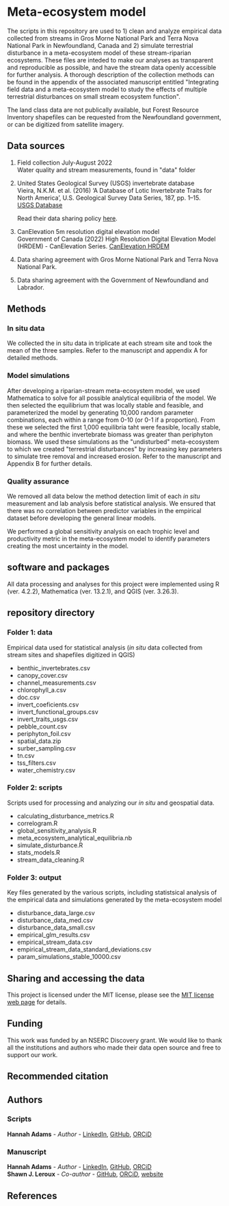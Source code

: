 # Meta-ecosystem model

The scripts in this repository are used to 1) clean and analyze empirical data collected from streams in Gros Morne National Park and Terra Nova National Park in Newfoundland, Canada and 2) simulate terrestrial disturbance in a meta-ecosystem model of these stream-riparian ecosystems. These files are inteded to make our analyses as transparent and reproducible as possible, and have the stream data openly accessible for further analysis. A thorough description of the collection methods can be found in the appendix of the associated manuscript entitled "Integrating field data and a meta-ecosystem model to study the effects of multiple terrestrial disturbances on small stream ecosystem function". 

The land class data are not publically available, but Forest Resource Inventory shapefiles can be requested from the Newfoundland government, or can be digitized from satellite imagery.

## Data sources  

1) Field collection July-August 2022  
Water quality and stream measurements, found in "data" folder  

2) United States Geological Survey (USGS) invertebrate database  
Vieira, N.K.M. et al. (2016) ‘A Database of Lotic Invertebrate Traits for North America’, U.S. Geological Survey Data Series, 187, pp. 1–15.  
[USGS Database](https://doi.org/10.3133/ds187)  

    Read their data sharing policy [here](https://www.usgs.gov/media/files/casc-data-sharing-policy).

4) CanElevation 5m resolution digital elevation model  
Government of Canada (2022) High Resolution Digital Elevation Model (HRDEM) - CanElevation Series.
[CanElevation HRDEM](https://open.canada.ca/data/en/dataset/957782bf-847c-4644-a757-e383c0057995) 

6) Data sharing agreement with Gros Morne National Park and Terra Nova National Park.
    
7) Data sharing agreement with the Government of Newfoundland and Labrador.

## Methods  
### In situ data  
We collected the in situ data in triplicate at each stream site and took the mean of the three samples. Refer to the manuscript and appendix A for detailed methods.

### Model simulations
After developing a riparian-stream meta-ecosystem model, we used Mathematica to solve for all possible analytical equilibria of the model. We then selected the equilibrium that was locally stable and feasible, and parameterized the model by generating 10,000 random parameter combinations, each within a range from 0-10 (or 0-1 if a proportion). From these we selected the first 1,000 equilibria taht were feasible, locally stable, and where the benthic invertebrate biomass was greater than periphyton biomass. We used these simulations as the "undisturbed" meta-ecosystem to which we created "terrestrial disturbances" by increasing key parameters to simulate tree removal and increased erosion. Refer to the manuscript and Appendix B for further details.

### Quality assurance  
We removed all data below the method detection limit of each *in situ* measurement and lab analysis before statistical analysis. We ensured that there was no correlation between predictor variables in the empirical dataset before developing the general linear models. 

We performed a global sensitivity analysis on each trophic level and productivity metric in the meta-ecosystem model to identify parameters creating the most uncertainty in the model.  

## software and packages
All data processing and analyses for this project were implemented using R (ver. 4.2.2), Mathematica (ver. 13.2.1), and QGIS (ver. 3.26.3).

## repository directory
### Folder 1: data
Empirical data used for statistical analysis (*in situ* data collected from stream sites and shapefiles digitized in QGIS)  
* benthic_invertebrates.csv
* canopy_cover.csv
* channel_measurements.csv
* chlorophyll_a.csv
* doc.csv
* invert_coeficients.csv
* invert_functional_groups.csv
* invert_traits_usgs.csv
* pebble_count.csv
* periphyton_foil.csv
* spatial_data.zip
* surber_sampling.csv
* tn.csv
* tss_filters.csv
* water_chemistry.csv

### Folder 2: scripts
Scripts used for processing and analyzing our *in situ* and geospatial data.  
*  calculating_disturbance_metrics.R
*  correlogram.R
*  global_sensitivity_analysis.R
*  meta_ecosystem_analytical_equilibria.nb
*  simulate_disturbance.R
*  stats_models.R
*  stream_data_cleaning.R

### Folder 3: output
Key files generated by the various scripts, including statistsical analysis of the empirical data and simulations generated by the meta-ecosystem model  
* disturbance_data_large.csv
* disturbance_data_med.csv
* disturbance_data_small.csv
* empirical_glm_results.csv
* empirical_stream_data.csv
* empirical_stream_data_standard_deviations.csv
* param_simulations_stable_10000.csv

## Sharing and accessing the data
This project is licensed under the MIT license, please see the [MIT license web page](https://opensource.org/license/mit/) for details.

## Funding
This work was funded by an NSERC Discovery grant. We would like to thank all the institutions and authors who made their data open source and free to support our work.

## Recommended citation

## Authors
### Scripts
**Hannah Adams** - *Author* - [LinkedIn](https://www.linkedin.com/in/hannah-adams-624122219/), [GitHub](https://github.com/hfadams), [ORCiD](https://orcid.org/0000-0003-2647-8021)

### Manuscript
**Hannah Adams** - *Author* - [LinkedIn](https://www.linkedin.com/in/hannah-adams-624122219/), [GitHub](https://github.com/hfadams), [ORCiD](https://orcid.org/0000-0003-2647-8021)  
**Shawn J. Leroux** - *Co-author* - [GitHub](https://github.com/sjleroux), [ORCiD](https://orcid.org/0000-0001-9580-0294), [website](https://shawnleroux.wixsite.com/lerouxlab)

## References

